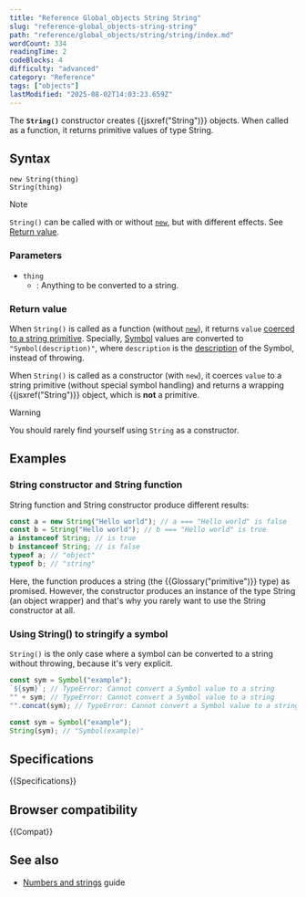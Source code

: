 ```yaml
---
title: "Reference Global_objects String String"
slug: "reference-global_objects-string-string"
path: "reference/global_objects/string/string/index.md"
wordCount: 334
readingTime: 2
codeBlocks: 4
difficulty: "advanced"
category: "Reference"
tags: ["objects"]
lastModified: "2025-08-02T14:03:23.659Z"
---
```



The **`String()`** constructor creates {{jsxref("String")}} objects. When called as a function, it returns primitive values of type String.

## Syntax

```js-nolint
new String(thing)
String(thing)
```

> [!NOTE]
> `String()` can be called with or without [`new`](/en-US/docs/Web/JavaScript/Reference/Operators/new), but with different effects. See [Return value](#return_value).

### Parameters

- `thing`
  - : Anything to be converted to a string.

### Return value

When `String()` is called as a function (without [`new`](/en-US/docs/Web/JavaScript/Reference/Operators/new)), it returns `value` [coerced to a string primitive](/en-US/docs/Web/JavaScript/Reference/Global_Objects/String#string_coercion). Specially, [Symbol](/en-US/docs/Web/JavaScript/Reference/Global_Objects/Symbol) values are converted to `"Symbol(description)"`, where `description` is the [description](/en-US/docs/Web/JavaScript/Reference/Global_Objects/Symbol/description) of the Symbol, instead of throwing.

When `String()` is called as a constructor (with `new`), it coerces `value` to a string primitive (without special symbol handling) and returns a wrapping {{jsxref("String")}} object, which is **not** a primitive.

> [!WARNING]
> You should rarely find yourself using `String` as a constructor.

## Examples

### String constructor and String function

String function and String constructor produce different results:

```js
const a = new String("Hello world"); // a === "Hello world" is false
const b = String("Hello world"); // b === "Hello world" is true
a instanceof String; // is true
b instanceof String; // is false
typeof a; // "object"
typeof b; // "string"
```

Here, the function produces a string (the {{Glossary("primitive")}} type) as promised.
However, the constructor produces an instance of the type String (an object wrapper) and
that's why you rarely want to use the String constructor at all.

### Using String() to stringify a symbol

`String()` is the only case where a symbol can be converted to a string without throwing, because it's very explicit.

```js example-bad
const sym = Symbol("example");
`${sym}`; // TypeError: Cannot convert a Symbol value to a string
"" + sym; // TypeError: Cannot convert a Symbol value to a string
"".concat(sym); // TypeError: Cannot convert a Symbol value to a string
```

```js example-good
const sym = Symbol("example");
String(sym); // "Symbol(example)"
```

## Specifications

{{Specifications}}

## Browser compatibility

{{Compat}}

## See also

- [Numbers and strings](/en-US/docs/Web/JavaScript/Guide/Numbers_and_strings) guide
